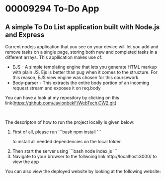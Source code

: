 # 00009294 To-Do App

<h2> A simple To Do List application built with Node.js and Express</h2>

<p> Current nodejs application that you see on your device will let you add and remove tasks on a single page, storing both new and completed tasks in a different arrays. This appllication makes use of: </p>

<ul>
<li> EJS - A simple templating engine that lets you generate HTML markup with plain JS. Ejs is better than pug when it comes to the structure. For this reason, EJS view engine was chosen for this coursework.</li>

<li> Body-parser - This extracts the entire body portion of an incoming request stream and exposes it on req.body </li>
</ul>

You can have a look at my repository by clicking on this link(https://github.com/JavlonbekF/WebTech.CW2.git)

<br>

<p> The descripton of how to run the project locally is given below: </p>

<ol>
<li> First of all, please run 
```bash 
npm install
```

to install all needed dependencies on the local folder.</li>

<li> Then start the server using  
```bash
node index.js
```
 </li>

<li> Navigate to your browser to the follwoing link http://localhost:3000/  to view the app </li>
</ol>

<p> You can also view the deployed website by looking at the following website:  </p>
